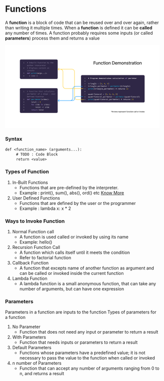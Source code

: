 # Functions
A **function** is a block of code that can be reused over and over again, rather than writing it multiple times. 
When a **function** is defined it can be **called** any number of times. A function probably requires some inputs (or called **parameters**) process them and returns a value


![Functions](./functions.png)


### Syntax

    def <function_name> (arguments...):
    	 # TODO : Code Block
    	 return <value>

### Types of Function
1. In-Built Functions
	- Functions that are pre-defined by the interpreter. 
	- Example : print(), sum(), abs(), ord() etc [Know More](https://docs.python.org/3/library/functions.html)
2. User Defined Functions
	- Functions that are defined by the user or the programmer
	- Example : lambda x: x * 2

### Ways to Invoke Function
1. Normal Function call
	- A function is used called or invoked by using its name
	- Example: hello()
2. Recursion Function Call
	- A function which calls itself until it meets the condition
	- Refer to factorial function
3. Callback Function 
	- A function that excepts name of another function as argument and can be called or invoked inside the current function
4. Lambda Function
	- A lambda function is a small anonymous function, that can take any number of arguments, but can have one expression

### Parameters
Parameters in a function are inputs to the function
Types of parameters for a function
1. No Parameter
	- Function that does not need any input or parameter to return a result
2. With Parameters
	- Function that needs inputs or parameters to return a result
3. Default Parameters
	- Functions whose parameters have a predefined value; it is not necessary to pass the value to the function when called or invoked
4. n number of Parameters
	- Function that can accept any number of arguments ranging from 0 to n, and returns a result
